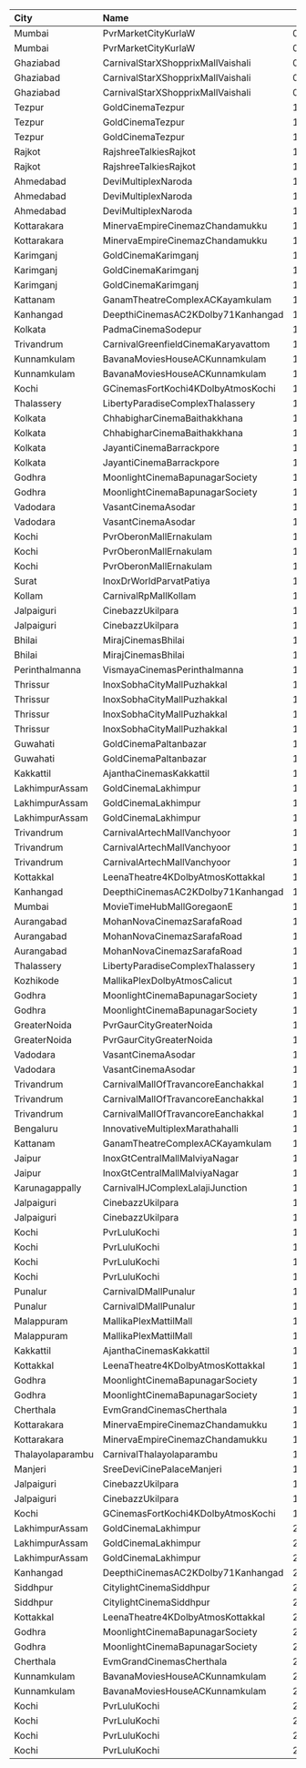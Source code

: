| City             | Name                                |  Time | Type             | Price | Capacity | Booked |
| :--------------- | :---------------------------------- | ----: | :--------------- | ----: | -------: | -----: |
| Mumbai           | PvrMarketCityKurlaW                 | 09:00 | Classic          |  110₹ |       43 |      0 |
| Mumbai           | PvrMarketCityKurlaW                 | 09:00 | Prime            |  110₹ |       78 |      0 |
| Ghaziabad        | CarnivalStarXShopprixMallVaishali   | 09:35 | Economy          |  110₹ |       19 |      0 |
| Ghaziabad        | CarnivalStarXShopprixMallVaishali   | 09:35 | Premier          |  120₹ |      133 |     11 |
| Ghaziabad        | CarnivalStarXShopprixMallVaishali   | 09:35 | XClass           |  130₹ |       36 |      0 |
| Tezpur           | GoldCinemaTezpur                    | 10:00 | Platinum         |  150₹ |      100 |      0 |
| Tezpur           | GoldCinemaTezpur                    | 10:00 | Gold             |  120₹ |      100 |      0 |
| Tezpur           | GoldCinemaTezpur                    | 10:00 | Silver           |  100₹ |      100 |      0 |
| Rajkot           | RajshreeTalkiesRajkot               | 10:00 | Balcony          |  120₹ |      100 |      0 |
| Rajkot           | RajshreeTalkiesRajkot               | 10:00 | Upper            |  100₹ |      100 |      0 |
| Ahmedabad        | DeviMultiplexNaroda                 | 10:00 | Platinum         |   80₹ |      100 |      0 |
| Ahmedabad        | DeviMultiplexNaroda                 | 10:00 | Gold             |   80₹ |      100 |      0 |
| Ahmedabad        | DeviMultiplexNaroda                 | 10:00 | Silver           |   80₹ |      100 |      0 |
| Kottarakara      | MinervaEmpireCinemazChandamukku     | 10:15 | Executive        |  200₹ |       13 |      0 |
| Kottarakara      | MinervaEmpireCinemazChandamukku     | 10:15 | Diamond          |  140₹ |      210 |    107 |
| Karimganj        | GoldCinemaKarimganj                 | 10:30 | Platinum         |  150₹ |      100 |      0 |
| Karimganj        | GoldCinemaKarimganj                 | 10:30 | Gold             |  130₹ |      100 |      0 |
| Karimganj        | GoldCinemaKarimganj                 | 10:30 | Silver           |  100₹ |      100 |      0 |
| Kattanam         | GanamTheatreComplexACKayamkulam     | 10:30 | FirstClass       |  110₹ |      129 |     97 |
| Kanhangad        | DeepthiCinemasAC2KDolby71Kanhangad  | 10:30 | GoldClass        |  130₹ |      143 |     72 |
| Kolkata          | PadmaCinemaSodepur                  | 10:45 | Balcony          |   70₹ |       38 |      0 |
| Trivandrum       | CarnivalGreenfieldCinemaKaryavattom | 11:10 | ExecutiveOffline |  100₹ |      119 |     61 |
| Kunnamkulam      | BavanaMoviesHouseACKunnamkulam      | 11:15 | LuxuryClass      |  220₹ |       13 |      6 |
| Kunnamkulam      | BavanaMoviesHouseACKunnamkulam      | 11:15 | PlatinumCircle   |  130₹ |      159 |     72 |
| Kochi            | GCinemasFortKochi4KDolbyAtmosKochi  | 11:30 | Gold             |  130₹ |      182 |     82 |
| Thalassery       | LibertyParadiseComplexThalassery    | 11:30 | Perl             |  125₹ |      250 |    202 |
| Kolkata          | ChhabigharCinemaBaithakkhana        | 12:00 | Balcony          |   80₹ |      144 |     80 |
| Kolkata          | ChhabigharCinemaBaithakkhana        | 12:00 | RearStall        |   60₹ |      502 |    210 |
| Kolkata          | JayantiCinemaBarrackpore            | 12:00 | SuperStall       |  250₹ |      183 |    145 |
| Kolkata          | JayantiCinemaBarrackpore            | 12:00 | Stall            |  250₹ |       39 |     39 |
| Godhra           | MoonlightCinemaBapunagarSociety     | 12:15 | Gold             |  100₹ |      148 |      0 |
| Godhra           | MoonlightCinemaBapunagarSociety     | 12:15 | Silver           |  100₹ |      102 |      0 |
| Vadodara         | VasantCinemaAsodar                  | 12:29 | Upper            |   50₹ |      512 |      0 |
| Vadodara         | VasantCinemaAsodar                  | 12:29 | Balcony          |   60₹ |      218 |      0 |
| Kochi            | PvrOberonMallErnakulam              | 12:30 | Classic          |  110₹ |       53 |     27 |
| Kochi            | PvrOberonMallErnakulam              | 12:30 | ClassicPlus      |  140₹ |      115 |     63 |
| Kochi            | PvrOberonMallErnakulam              | 12:30 | Recliner         |  250₹ |       14 |      7 |
| Surat            | InoxDrWorldParvatPatiya             | 12:40 | Executive        |  112₹ |       99 |      0 |
| Kollam           | CarnivalRpMallKollam                | 12:45 | PremiumOffline   |  150₹ |      108 |     54 |
| Jalpaiguri       | CinebazzUkilpara                    | 13:00 | Premium          |   80₹ |      100 |      0 |
| Jalpaiguri       | CinebazzUkilpara                    | 13:00 | Regular          |   80₹ |      100 |      0 |
| Bhilai           | MirajCinemasBhilai                  | 13:00 | Special          |  130₹ |       42 |      0 |
| Bhilai           | MirajCinemasBhilai                  | 13:00 | Executive        |  160₹ |      109 |      0 |
| Perinthalmanna   | VismayaCinemasPerinthalmanna        | 13:00 | Platinum         |  100₹ |      111 |     56 |
| Thrissur         | InoxSobhaCityMallPuzhakkal          | 13:10 | Club             |  170₹ |       32 |      0 |
| Thrissur         | InoxSobhaCityMallPuzhakkal          | 13:10 | Executive        |  130₹ |       11 |      0 |
| Thrissur         | InoxSobhaCityMallPuzhakkal          | 13:10 | RoyalRecliner    |  290₹ |        5 |      0 |
| Thrissur         | InoxSobhaCityMallPuzhakkal          | 13:10 | Royal            |  170₹ |        8 |      0 |
| Guwahati         | GoldCinemaPaltanbazar               | 13:15 | Gold             |  120₹ |      100 |      0 |
| Guwahati         | GoldCinemaPaltanbazar               | 13:15 | Silver           |  100₹ |      100 |      0 |
| Kakkattil        | AjanthaCinemasKakkattil             | 13:30 | Executive        |  110₹ |      199 |     99 |
| LakhimpurAssam   | GoldCinemaLakhimpur                 | 13:45 | Diamond          |  130₹ |      100 |      0 |
| LakhimpurAssam   | GoldCinemaLakhimpur                 | 13:45 | Gold             |  100₹ |      100 |      0 |
| LakhimpurAssam   | GoldCinemaLakhimpur                 | 13:45 | Silver           |   80₹ |      100 |      0 |
| Trivandrum       | CarnivalArtechMallVanchyoor         | 13:50 | ExecutiveOffline |  100₹ |       13 |      7 |
| Trivandrum       | CarnivalArtechMallVanchyoor         | 13:50 | SilverOffline    |  150₹ |      151 |     76 |
| Trivandrum       | CarnivalArtechMallVanchyoor         | 13:50 | GoldOffline      |  300₹ |       13 |      7 |
| Kottakkal        | LeenaTheatre4KDolbyAtmosKottakkal   | 14:30 | Executive        |  110₹ |      186 |     92 |
| Kanhangad        | DeepthiCinemasAC2KDolby71Kanhangad  | 14:30 | GoldClass        |  130₹ |      143 |     72 |
| Mumbai           | MovieTimeHubMallGoregaonE           | 14:30 | Mhraja           |  150₹ |       22 |      3 |
| Aurangabad       | MohanNovaCinemazSarafaRoad          | 14:45 | Platinum         |  130₹ |      100 |      0 |
| Aurangabad       | MohanNovaCinemazSarafaRoad          | 14:45 | Gold             |  130₹ |      100 |      0 |
| Aurangabad       | MohanNovaCinemazSarafaRoad          | 14:45 | Silver           |  130₹ |      100 |      0 |
| Thalassery       | LibertyParadiseComplexThalassery    | 14:45 | Perl             |  125₹ |      250 |    202 |
| Kozhikode        | MallikaPlexDolbyAtmosCalicut        | 15:00 | Executive        |  140₹ |      235 |    118 |
| Godhra           | MoonlightCinemaBapunagarSociety     | 15:15 | Gold             |  100₹ |      148 |      0 |
| Godhra           | MoonlightCinemaBapunagarSociety     | 15:15 | Silver           |  100₹ |      102 |      0 |
| GreaterNoida     | PvrGaurCityGreaterNoida             | 15:20 | Classic          |  160₹ |      101 |     14 |
| GreaterNoida     | PvrGaurCityGreaterNoida             | 15:20 | Prime            |  190₹ |       13 |      0 |
| Vadodara         | VasantCinemaAsodar                  | 15:29 | Upper            |   50₹ |      512 |      0 |
| Vadodara         | VasantCinemaAsodar                  | 15:29 | Balcony          |   60₹ |      218 |      0 |
| Trivandrum       | CarnivalMallOfTravancoreEanchakkal  | 15:30 | NormalOffline    |  100₹ |       18 |      9 |
| Trivandrum       | CarnivalMallOfTravancoreEanchakkal  | 15:30 | ExecutiveOffline |  160₹ |       72 |     36 |
| Trivandrum       | CarnivalMallOfTravancoreEanchakkal  | 15:30 | Silver           |  190₹ |      103 |     52 |
| Bengaluru        | InnovativeMultiplexMarathahalli     | 15:30 | Premium          |  150₹ |       36 |      0 |
| Kattanam         | GanamTheatreComplexACKayamkulam     | 15:30 | FirstClass       |  110₹ |      129 |     97 |
| Jaipur           | InoxGtCentralMallMalviyaNagar       | 15:35 | Executive        |  250₹ |        8 |      0 |
| Jaipur           | InoxGtCentralMallMalviyaNagar       | 15:35 | Royale           |  270₹ |       21 |      0 |
| Karunagappally   | CarnivalHJComplexLalajiJunction     | 15:45 | ClassicOffline   |  100₹ |      194 |     97 |
| Jalpaiguri       | CinebazzUkilpara                    | 16:00 | Premium          |   80₹ |      100 |      0 |
| Jalpaiguri       | CinebazzUkilpara                    | 16:00 | Regular          |   80₹ |      100 |      0 |
| Kochi            | PvrLuluKochi                        | 16:15 | Classic          |  140₹ |       39 |     19 |
| Kochi            | PvrLuluKochi                        | 16:15 | ClassicPlus      |  160₹ |       91 |     48 |
| Kochi            | PvrLuluKochi                        | 16:15 | Prime            |  190₹ |       64 |     32 |
| Kochi            | PvrLuluKochi                        | 16:15 | Recliner         |  350₹ |        9 |      4 |
| Punalur          | CarnivalDMallPunalur                | 16:15 | Silver           |  100₹ |       69 |      0 |
| Punalur          | CarnivalDMallPunalur                | 16:15 | Gold             |  140₹ |        5 |      0 |
| Malappuram       | MallikaPlexMattilMall               | 16:15 | Sofa             |  200₹ |       11 |      0 |
| Malappuram       | MallikaPlexMattilMall               | 16:15 | Executive        |  140₹ |      140 |     60 |
| Kakkattil        | AjanthaCinemasKakkattil             | 16:30 | Executive        |  110₹ |      199 |     99 |
| Kottakkal        | LeenaTheatre4KDolbyAtmosKottakkal   | 18:00 | Executive        |  110₹ |      186 |     92 |
| Godhra           | MoonlightCinemaBapunagarSociety     | 18:15 | Gold             |  100₹ |      148 |      0 |
| Godhra           | MoonlightCinemaBapunagarSociety     | 18:15 | Silver           |  100₹ |      102 |      0 |
| Cherthala        | EvmGrandCinemasCherthala            | 18:30 | Gold             |  130₹ |      281 |    180 |
| Kottarakara      | MinervaEmpireCinemazChandamukku     | 18:30 | Executive        |  200₹ |       13 |      0 |
| Kottarakara      | MinervaEmpireCinemazChandamukku     | 18:30 | Diamond          |  140₹ |      210 |    104 |
| Thalayolaparambu | CarnivalThalayolaparambu            | 18:30 | Gold             |  110₹ |      144 |     72 |
| Manjeri          | SreeDeviCinePalaceManjeri           | 18:30 | Screen2          |  150₹ |      148 |     82 |
| Jalpaiguri       | CinebazzUkilpara                    | 19:00 | Premium          |   80₹ |      100 |      0 |
| Jalpaiguri       | CinebazzUkilpara                    | 19:00 | Regular          |   80₹ |      100 |      0 |
| Kochi            | GCinemasFortKochi4KDolbyAtmosKochi  | 19:45 | Gold             |  130₹ |      182 |     82 |
| LakhimpurAssam   | GoldCinemaLakhimpur                 | 20:00 | Diamond          |  130₹ |      100 |      0 |
| LakhimpurAssam   | GoldCinemaLakhimpur                 | 20:00 | Gold             |  100₹ |      100 |      0 |
| LakhimpurAssam   | GoldCinemaLakhimpur                 | 20:00 | Silver           |   80₹ |      100 |      0 |
| Kanhangad        | DeepthiCinemasAC2KDolby71Kanhangad  | 20:00 | GoldClass        |  130₹ |      143 |     72 |
| Siddhpur         | CitylightCinemaSiddhpur             | 21:00 | Gold             |  120₹ |       72 |     32 |
| Siddhpur         | CitylightCinemaSiddhpur             | 21:00 | Silver           |  100₹ |       20 |      0 |
| Kottakkal        | LeenaTheatre4KDolbyAtmosKottakkal   | 21:00 | Executive        |  110₹ |      186 |     92 |
| Godhra           | MoonlightCinemaBapunagarSociety     | 21:15 | Gold             |  100₹ |      148 |      0 |
| Godhra           | MoonlightCinemaBapunagarSociety     | 21:15 | Silver           |  100₹ |      102 |      0 |
| Cherthala        | EvmGrandCinemasCherthala            | 21:30 | Gold             |  130₹ |      281 |    180 |
| Kunnamkulam      | BavanaMoviesHouseACKunnamkulam      | 21:45 | LuxuryClass      |  220₹ |       13 |      6 |
| Kunnamkulam      | BavanaMoviesHouseACKunnamkulam      | 21:45 | PlatinumCircle   |  130₹ |      159 |     72 |
| Kochi            | PvrLuluKochi                        | 22:10 | Classic          |  140₹ |       39 |     38 |
| Kochi            | PvrLuluKochi                        | 22:10 | ClassicPlus      |  160₹ |       91 |     89 |
| Kochi            | PvrLuluKochi                        | 22:10 | Prime            |  190₹ |       64 |     56 |
| Kochi            | PvrLuluKochi                        | 22:10 | Recliner         |  350₹ |        9 |      8 |